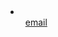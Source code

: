 <!DOCTYPE html>
<html>
<head>
<title>contact znathaniely</title>
</head>
<body>
<li>
<ul><a href="mailto:znathaniely@gmail.com">email</a></ul>
</li>
</body>
</html>

